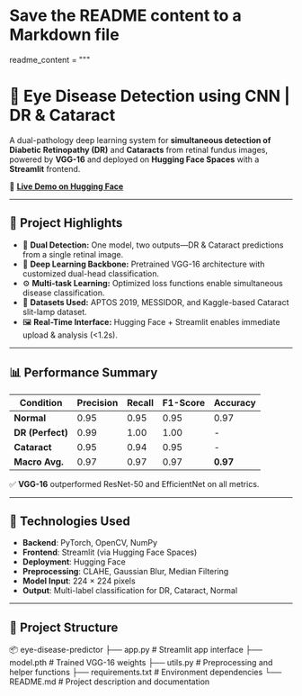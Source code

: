 # Save the README content to a Markdown file

readme_content = """
# 🧠 Eye Disease Detection using CNN | DR & Cataract

A dual-pathology deep learning system for **simultaneous detection of Diabetic Retinopathy (DR)** and **Cataracts** from retinal fundus images, powered by **VGG-16** and deployed on **Hugging Face Spaces** with a **Streamlit** frontend.

🔗 **[Live Demo on Hugging Face](https://huggingface.co/spaces/RushiShah19/eye-disease)**

---

## 📌 Project Highlights

- 🎯 **Dual Detection:** One model, two outputs—DR & Cataract predictions from a single retinal image.
- 🧠 **Deep Learning Backbone:** Pretrained VGG-16 architecture with customized dual-head classification.
- ⚙️ **Multi-task Learning:** Optimized loss functions enable simultaneous disease classification.
- 🧪 **Datasets Used:** APTOS 2019, MESSIDOR, and Kaggle-based Cataract slit-lamp dataset.
- 🖼️ **Real-Time Interface:** Hugging Face + Streamlit enables immediate upload & analysis (<1.2s).

---

## 📊 Performance Summary

| Condition        | Precision | Recall | F1-Score | Accuracy |
|------------------|-----------|--------|----------|----------|
| **Normal**       | 0.95      | 0.95   | 0.95     | 0.97     |
| **DR (Perfect)** | 0.99      | 1.00   | 1.00     | -        |
| **Cataract**     | 0.95      | 0.94   | 0.95     | -        |
| **Macro Avg.**   | 0.97      | 0.97   | 0.97     | **0.97** |

✅ **VGG-16** outperformed ResNet-50 and EfficientNet on all metrics.

---

## 🧬 Technologies Used

- **Backend**: PyTorch, OpenCV, NumPy  
- **Frontend**: Streamlit (via Hugging Face Spaces)  
- **Deployment**: Hugging Face  
- **Preprocessing**: CLAHE, Gaussian Blur, Median Filtering  
- **Model Input**: 224 × 224 pixels  
- **Output**: Multi-label classification for DR, Cataract, Normal

---

## 📁 Project Structure

📦 eye-disease-predictor ├── app.py # Streamlit app interface ├── model.pth # Trained VGG-16 weights ├── utils.py # Preprocessing and helper functions ├── requirements.txt # Environment dependencies └── README.md # Project description and documentation

